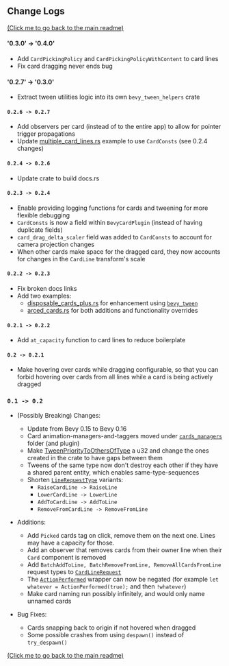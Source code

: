 ## Change Logs

[(Click me to go back to the main readme)](../README.md)

#### '0.3.0' -> '0.4.0'
* Add `CardPickingPolicy` and `CardPickingPolicyWithContent` to card lines 
* Fix card dragging never ends bug

#### '0.2.7' -> '0.3.0'
* Extract tween utilities logic into its own `bevy_tween_helpers` crate

#### `0.2.6 -> 0.2.7`
* Add observers per card (instead of to the entire app) to allow for pointer trigger propagations
* Update [multiple_card_lines.rs](../examples/multiple_card_lines.rs) example to use `CardConsts` (see 0.2.4 changes)

#### `0.2.4 -> 0.2.6`
* Update crate to build docs.rs

#### `0.2.3 -> 0.2.4`
* Enable providing logging functions for cards and tweening for more flexible debugging
* `CardConsts` is now a field within `BevyCardPlugin` (instead of having duplicate fields)
* `card_drag_delta_scaler` field was added to `CardConsts` to account for camera projection changes
* When other cards make space for the dragged card, they now accounts for changes in the `CardLine` transform's scale

#### `0.2.2 -> 0.2.3`
* Fix broken docs links
* Add two examples:
  * [disposable_cards_plus.rs](../examples/disposable_cards_plus.rs) for enhancement using [`bevy_tween`](https://github.com/Multirious/bevy_tween)
  * [arced_cards.rs](../examples/arced_cards.rs) for both additions and functionality overrides

#### `0.2.1 -> 0.2.2`
* Add `at_capacity` function to card lines to reduce boilerplate

#### `0.2 -> 0.2.1`
* Make hovering over cards while dragging configurable, 
  so that you can forbid hovering over cards from all lines while a card is being actively dragged

### `0.1 -> 0.2`
* (Possibly Breaking) Changes:
  * Update from Bevy 0.15 to Bevy 0.16
  * Card animation-managers-and-taggers moved under [`cards_managers`](../src/cards/card_managers) folder (and plugin)
  * Make [TweenPriorityToOthersOfType](../src/tweening/tween_priority.rs) a u32 and change the ones created in the crate to have gaps between them
  * Tweens of the same type now don't destroy each other if they have a shared parent entity, which enables same-type-sequences
  * Shorten [`LineRequestType`](../src/cards/card_lines/event.rs) variants:
    * `RaiseCardLine -> RaiseLine`
    * `LowerCardLine -> LowerLine`
    * `AddToCardLine -> AddToLine`
    * `RemoveFromCardLine -> RemoveFromLine`


* Additions:
  * Add `Picked` cards tag on click, remove them on the next one. Lines may have a capacity for those.
  * Add an observer that removes cards from their owner line when their `Card` component is removed
  * Add `BatchAddToLine, BatchRemoveFromLine, RemoveAllCardsFromLine` request types to [`CardLineRequest`](../src/cards/card_lines/event.rs)
  * The [`ActionPerformed`](../src/utilities/action_performed.rs) wrapper can now be negated (for example `let whatever = ActionPerformed(true);` and then `!whatever`)
  * Make card naming run possibly infinitely, and would only name unnamed cards


* Bug Fixes:
  * Cards snapping back to origin if not hovered when dragged
  * Some possible crashes from using `despawn()` instead of `try_despawn()`

[(Click me to go back to the main readme)](../README.md)